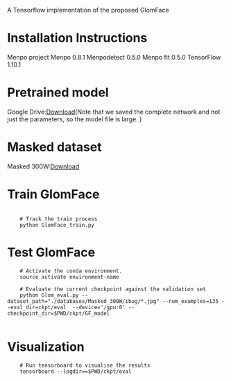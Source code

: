 
A Tensorflow implementation of the proposed GlomFace


# Installation Instructions

Menpo project
Menpo 0.8.1
Menpodetect 0.5.0
Menpo fit 0.5.0
TensorFlow 1.10.1

# Pretrained model 
Google Drive:[Download](https://drive.google.com/file/d/1Z9rx6aCBvRKB-00R08idV3xBV7QHROAx/view?usp=sharing)(Note that we saved the complete network and not just the parameters, so the model file is large. )

# Masked dataset
Masked 300W:[Download](https://drive.google.com/file/d/1598pCEdSmmubxjCuQ8OdxyG6E833Ybtx/view?usp=sharing)

# Train GlomFace
```

    # Track the train process
    python GlomFace_train.py 
```

# Test GlomFace
```
    # Activate the conda environment.
    source activate environment-name

    # Evaluate the current checkpoint against the validation set
    python Glom_eval.py --dataset_path="./databases/Masked_300W/ibug/*.jpg" --num_examples=135 --eval_dir=ckpt/eval  --device='/gpu:0' --checkpoint_dir=$PWD/ckpt/GF_model
    
```
# Visualization
```
    # Run tensorboard to visualise the results
    tensorboard --logdir==$PWD/ckpt/eval
```
